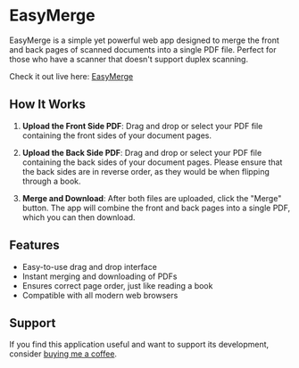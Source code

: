 # EasyMerge

EasyMerge is a simple yet powerful web app designed to merge the front and back pages of scanned documents into a single PDF file. Perfect for those who have a scanner that doesn't support duplex scanning.

Check it out live here: [EasyMerge](https://enucar.github.io/easymerge/)

## How It Works

1. **Upload the Front Side PDF**: Drag and drop or select your PDF file containing the front sides of your document pages.

2. **Upload the Back Side PDF**: Drag and drop or select your PDF file containing the back sides of your document pages. Please ensure that the back sides are in reverse order, as they would be when flipping through a book.

3. **Merge and Download**: After both files are uploaded, click the "Merge" button. The app will combine the front and back pages into a single PDF, which you can then download.

## Features

- Easy-to-use drag and drop interface
- Instant merging and downloading of PDFs
- Ensures correct page order, just like reading a book
- Compatible with all modern web browsers

## Support

If you find this application useful and want to support its development, consider [buying me a coffee](https://www.buymeacoffee.com/enucar).
